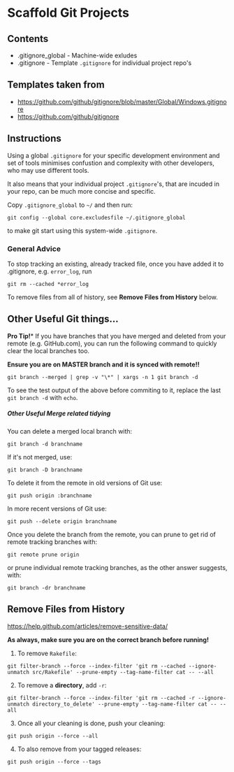 # Scaffold Git Projects

## Contents

* .gitignore_global - Machine-wide exludes
* .gitignore - Template `.gitignore` for individual project repo's

## Templates taken from

* https://github.com/github/gitignore/blob/master/Global/Windows.gitignore
* https://github.com/github/gitignore

## Instructions

Using a global `.gitignore` for your specific development environment and set of tools minimises confustion and complexity with other developers, who may use different tools.

It also means that your individual project `.gitignore`'s, that are incuded in your repo, can be much more concise and specific.

Copy `.gitignore_global` to `~/` and then run:
```
git config --global core.excludesfile ~/.gitignore_global
```
to make git start using this system-wide `.gitignore`.

### General Advice

To stop tracking an existing, already tracked file, once you have added it to .gitignore, e.g. `error_log`, run
```
git rm --cached *error_log
```

To remove files from all of history, see **Remove Files from History** below.

## Other Useful Git things...

**Pro Tip!*** If you have branches that you have merged and deleted from your remote (e.g. GitHub.com), you can run the following command to quickly clear the local branches too.

**Ensure you are on MASTER branch and it is synced with remote!!**

```
git branch --merged | grep -v "\*" | xargs -n 1 git branch -d
```

To see the test output of the above before commiting to it, replace the last `git branch -d` with `echo`.

##### Other Useful Merge related tidying

You can delete a merged local branch with:
```
git branch -d branchname
```

If it's not merged, use:
```
git branch -D branchname
```

To delete it from the remote in old versions of Git use:
```
git push origin :branchname
```

In more recent versions of Git use:
```
git push --delete origin branchname
```

Once you delete the branch from the remote, you can prune to get rid of remote tracking branches with:
```
git remote prune origin
```

or prune individual remote tracking branches, as the other answer suggests, with:
```
git branch -dr branchname
```

## Remove Files from History

https://help.github.com/articles/remove-sensitive-data/

**As always, make sure you are on the correct branch before running!**

1. To remove `Rakefile`:

```
git filter-branch --force --index-filter 'git rm --cached --ignore-unmatch src/Rakefile' --prune-empty --tag-name-filter cat -- --all
```

2. To remove a **directory**, add `-r`:
```
git filter-branch --force --index-filter 'git rm --cached -r --ignore-unmatch directory_to_delete' --prune-empty --tag-name-filter cat -- --all
```

3. Once all your cleaning is done, push your cleaning:
```
git push origin --force --all
```

4. To also remove from your tagged releases:
```
git push origin --force --tags
```
